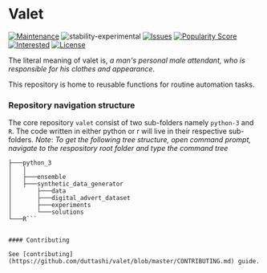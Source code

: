 # Valet

[![Maintenance](https://img.shields.io/badge/Maintained%3F-yes-green.svg)](https://github.com/duttashi/valet/graphs/commit-activity) ![stability-experimental](https://img.shields.io/badge/stability-experimental-orange.svg) [![Issues](https://img.shields.io/github/issues/duttashi/valet)](https://github.com/duttashi/valet/issues?q=is%3Aopen+is%3Aissue) [![Popularity Score](https://img.shields.io/github/forks/duttashi/valet)](https://github.com/duttashi/valet/network/members) [![Interested](https://img.shields.io/github/stars/duttashi/valet)](https://github.com/duttashi/valet/stargazers) [![License](https://img.shields.io/github/license/duttashi/valet)](https://github.com/duttashi/valet/blob/master/LICENSE)

The literal meaning of valet is, *a man's personal male attendant, who is responsible for his clothes and appearance*. 

This repository is home to reusable functions for routine automation tasks.

### Repository navigation structure

The core repository `valet` consist of two sub-folders namely `python-3` and `R`. The code written in either python or r will live in their respective sub-folders.
*Note*: *To get the following tree structure, open command prompt, navigate to the respository root folder and type the command tree*


```
├───python_3
│   │
│   ├───ensemble
│   ├───synthetic_data_generator
│       ├───data
│       ├───digital_advert_dataset
│       ├───experiments
│       └───solutions
└───R```


#### Contributing

See [contributing](https://github.com/duttashi/valet/blob/master/CONTRIBUTING.md) guide.


